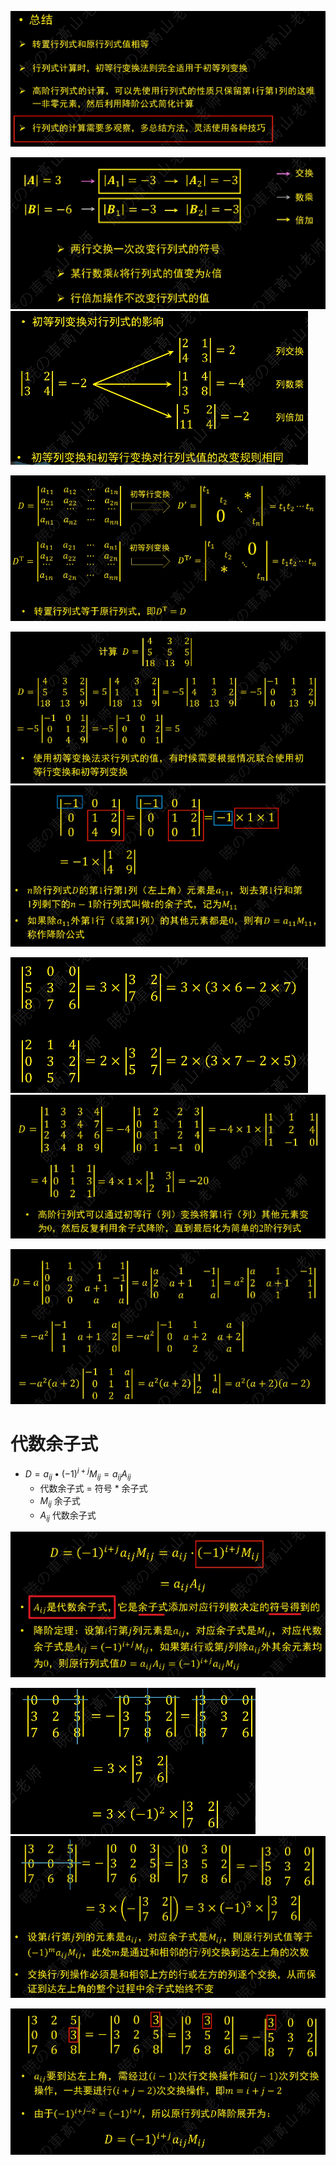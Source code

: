 ![](../photo/Pasted%20image%2020240617143406.png)

![](../photo/Pasted%20image%2020240617142200.png)
![](../photo/Pasted%20image%2020240617144046.png)

![](../photo/Pasted%20image%2020240617144027.png)

![](../photo/Pasted%20image%2020240617144016.png)
![](../photo/Pasted%20image%2020240617143954.png)

![](../photo/Pasted%20image%2020240617143936.png)
![](../photo/Pasted%20image%2020240617143848.png)

![](../photo/Pasted%20image%2020240617143825.png)

# 代数余子式
- $D=a_{ij}\bullet (-1)^{i+j}M_{ij} = a_{ij}A_{ij}$
	- 代数余子式 = 符号 * 余子式
	- $M_{ij}$ 余子式
	- $A_{ij}$ 代数余子式

![](../photo/Pasted%20image%2020240617145705.png)

![](../photo/Pasted%20image%2020240617145215.png)
![](../photo/Pasted%20image%2020240617145249.png)

![](../photo/Pasted%20image%2020240617145307.png)
